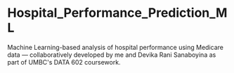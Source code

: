# Hospital_Performance_Prediction_ML
Machine Learning-based analysis of hospital performance using Medicare data — collaboratively developed by me and Devika Rani Sanaboyina as part of UMBC's DATA 602 coursework.
